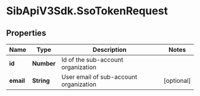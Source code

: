 # SibApiV3Sdk.SsoTokenRequest

## Properties
Name | Type | Description | Notes
------------ | ------------- | ------------- | -------------
**id** | **Number** | Id of the sub-account organization | 
**email** | **String** | User email of sub-account organization | [optional] 


